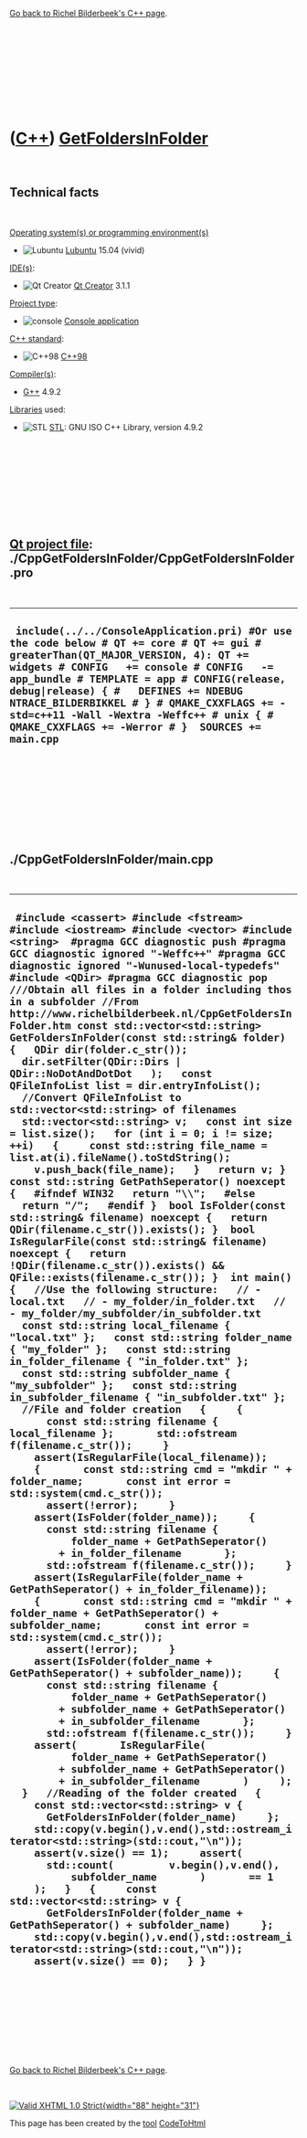 

[Go back to Richel Bilderbeek's C++ page](Cpp.htm).

 

 

 

 

 

([C++](Cpp.htm)) [GetFoldersInFolder](CppGetFoldersInFolder.htm)
================================================================

 

Technical facts
---------------

 

[Operating system(s) or programming environment(s)](CppOs.htm)

-   ![Lubuntu](PicLubuntu.png) [Lubuntu](CppLubuntu.htm) 15.04 (vivid)

[IDE(s)](CppIde.htm):

-   ![Qt Creator](PicQtCreator.png) [Qt Creator](CppQtCreator.htm) 3.1.1

[Project type](CppQtProjectType.htm):

-   ![console](PicConsole.png) [Console
    application](CppConsoleApplication.htm)

[C++ standard](CppStandard.htm):

-   ![C++98](PicCpp98.png) [C++98](Cpp98.htm)

[Compiler(s)](CppCompiler.htm):

-   [G++](CppGpp.htm) 4.9.2

[Libraries](CppLibrary.htm) used:

-   ![STL](PicStl.png) [STL](CppStl.htm): GNU ISO C++ Library, version
    4.9.2

 

 

 

 

 

[Qt project file](CppQtProjectFile.htm): ./CppGetFoldersInFolder/CppGetFoldersInFolder.pro
------------------------------------------------------------------------------------------

 

  -------------------------------------------------------------------------------------------------------------------------------------------------------------------------------------------------------------------------------------------------------------------------------------------------------------------------------------------------------------------------------------------------------------------
  ` include(../../ConsoleApplication.pri) #Or use the code below # QT += core # QT += gui # greaterThan(QT_MAJOR_VERSION, 4): QT += widgets # CONFIG   += console # CONFIG   -= app_bundle # TEMPLATE = app # CONFIG(release, debug|release) { #   DEFINES += NDEBUG NTRACE_BILDERBIKKEL # } # QMAKE_CXXFLAGS += -std=c++11 -Wall -Wextra -Weffc++ # unix { #   QMAKE_CXXFLAGS += -Werror # }  SOURCES += main.cpp`
  -------------------------------------------------------------------------------------------------------------------------------------------------------------------------------------------------------------------------------------------------------------------------------------------------------------------------------------------------------------------------------------------------------------------

 

 

 

 

 

./CppGetFoldersInFolder/main.cpp
--------------------------------

 

  -------------------------------------------------------------------------------------------------------------------------------------------------------------------------------------------------------------------------------------------------------------------------------------------------------------------------------------------------------------------------------------------------------------------------------------------------------------------------------------------------------------------------------------------------------------------------------------------------------------------------------------------------------------------------------------------------------------------------------------------------------------------------------------------------------------------------------------------------------------------------------------------------------------------------------------------------------------------------------------------------------------------------------------------------------------------------------------------------------------------------------------------------------------------------------------------------------------------------------------------------------------------------------------------------------------------------------------------------------------------------------------------------------------------------------------------------------------------------------------------------------------------------------------------------------------------------------------------------------------------------------------------------------------------------------------------------------------------------------------------------------------------------------------------------------------------------------------------------------------------------------------------------------------------------------------------------------------------------------------------------------------------------------------------------------------------------------------------------------------------------------------------------------------------------------------------------------------------------------------------------------------------------------------------------------------------------------------------------------------------------------------------------------------------------------------------------------------------------------------------------------------------------------------------------------------------------------------------------------------------------------------------------------------------------------------------------------------------------------------------------------------------------------------------------------------------------------------------------------------------------------------------------------------------------------------------------------------------------------------------------------------------------------------------------------------------------------------------------------------------------------------------------------------------------------------------------------------------------------------------------------------------------------------------------------------------------------------------------------------------------------------------------------------------------------------------------------------------------------------------------------------------------------------------------------------------------------------------------------------------------------------------------
  ` #include <cassert> #include <fstream> #include <iostream> #include <vector> #include <string>  #pragma GCC diagnostic push #pragma GCC diagnostic ignored "-Weffc++" #pragma GCC diagnostic ignored "-Wunused-local-typedefs" #include <QDir> #pragma GCC diagnostic pop  ///Obtain all files in a folder including thos in a subfolder //From http://www.richelbilderbeek.nl/CppGetFoldersInFolder.htm const std::vector<std::string> GetFoldersInFolder(const std::string& folder) {   QDir dir(folder.c_str());   dir.setFilter(QDir::Dirs | QDir::NoDotAndDotDot   );   const QFileInfoList list = dir.entryInfoList();    //Convert QFileInfoList to std::vector<std::string> of filenames   std::vector<std::string> v;   const int size = list.size();   for (int i = 0; i != size; ++i)   {     const std::string file_name = list.at(i).fileName().toStdString();     v.push_back(file_name);   }   return v; }  const std::string GetPathSeperator() noexcept {   #ifndef WIN32   return "\\";   #else   return "/";   #endif }  bool IsFolder(const std::string& filename) noexcept {   return QDir(filename.c_str()).exists(); }  bool IsRegularFile(const std::string& filename) noexcept {   return !QDir(filename.c_str()).exists() && QFile::exists(filename.c_str()); }  int main() {   //Use the following structure:   // - local.txt   // - my_folder/in_folder.txt   // - my_folder/my_subfolder/in_subfolder.txt   const std::string local_filename { "local.txt" };   const std::string folder_name { "my_folder" };   const std::string in_folder_filename { "in_folder.txt" };   const std::string subfolder_name { "my_subfolder" };   const std::string in_subfolder_filename { "in_subfolder.txt" };   //File and folder creation   {     {       const std::string filename { local_filename };       std::ofstream f(filename.c_str());     }     assert(IsRegularFile(local_filename));     {       const std::string cmd = "mkdir " + folder_name;       const int error = std::system(cmd.c_str());       assert(!error);     }     assert(IsFolder(folder_name));     {       const std::string filename {           folder_name + GetPathSeperator()         + in_folder_filename       };       std::ofstream f(filename.c_str());     }     assert(IsRegularFile(folder_name + GetPathSeperator() + in_folder_filename));     {       const std::string cmd = "mkdir " + folder_name + GetPathSeperator() + subfolder_name;       const int error = std::system(cmd.c_str());       assert(!error);     }     assert(IsFolder(folder_name + GetPathSeperator() + subfolder_name));     {       const std::string filename {           folder_name + GetPathSeperator()         + subfolder_name + GetPathSeperator()         + in_subfolder_filename       };       std::ofstream f(filename.c_str());     }     assert(       IsRegularFile(           folder_name + GetPathSeperator()         + subfolder_name + GetPathSeperator()         + in_subfolder_filename       )     );   }   //Reading of the folder created   {     const std::vector<std::string> v {       GetFoldersInFolder(folder_name)     };     std::copy(v.begin(),v.end(),std::ostream_iterator<std::string>(std::cout,"\n"));     assert(v.size() == 1);     assert(       std::count(         v.begin(),v.end(),           subfolder_name       )       == 1     );   }   {     const std::vector<std::string> v {       GetFoldersInFolder(folder_name + GetPathSeperator() + subfolder_name)     };     std::copy(v.begin(),v.end(),std::ostream_iterator<std::string>(std::cout,"\n"));     assert(v.size() == 0);   } }`
  -------------------------------------------------------------------------------------------------------------------------------------------------------------------------------------------------------------------------------------------------------------------------------------------------------------------------------------------------------------------------------------------------------------------------------------------------------------------------------------------------------------------------------------------------------------------------------------------------------------------------------------------------------------------------------------------------------------------------------------------------------------------------------------------------------------------------------------------------------------------------------------------------------------------------------------------------------------------------------------------------------------------------------------------------------------------------------------------------------------------------------------------------------------------------------------------------------------------------------------------------------------------------------------------------------------------------------------------------------------------------------------------------------------------------------------------------------------------------------------------------------------------------------------------------------------------------------------------------------------------------------------------------------------------------------------------------------------------------------------------------------------------------------------------------------------------------------------------------------------------------------------------------------------------------------------------------------------------------------------------------------------------------------------------------------------------------------------------------------------------------------------------------------------------------------------------------------------------------------------------------------------------------------------------------------------------------------------------------------------------------------------------------------------------------------------------------------------------------------------------------------------------------------------------------------------------------------------------------------------------------------------------------------------------------------------------------------------------------------------------------------------------------------------------------------------------------------------------------------------------------------------------------------------------------------------------------------------------------------------------------------------------------------------------------------------------------------------------------------------------------------------------------------------------------------------------------------------------------------------------------------------------------------------------------------------------------------------------------------------------------------------------------------------------------------------------------------------------------------------------------------------------------------------------------------------------------------------------------------------------------------------------------

 

 

 

 

 

[Go back to Richel Bilderbeek's C++ page](Cpp.htm).



 

[![Valid XHTML 1.0 Strict](valid-xhtml10.png){width="88"
height="31"}](http://validator.w3.org/check?uri=referer)

This page has been created by the [tool](Tools.htm)
[CodeToHtml](ToolCodeToHtml.htm)
